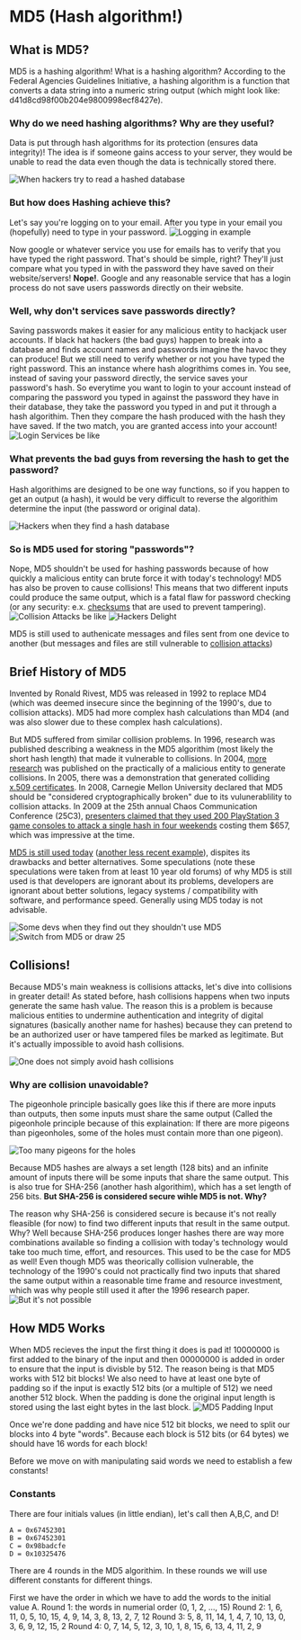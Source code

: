 # MD5 (Hash algorithm!)

## What is MD5?
MD5 is a hashing algorithm! What is a hashing algorithm? According to the Federal Agencies Guidelines Initiative, a hashing algorithm is a function that converts a data string into a numeric string output (which might look like: d41d8cd98f00b204e9800998ecf8427e). 

### Why do we need hashing algorithms? Why are they useful?
Data is put through hash algorithms for its protection (ensures data integrity)! The idea is if someone gains access to your server, they would be unable to read the data even though the data is technically stored there. 

![When hackers try to read a hashed database](https://github.com/Stuycs-K/final-project-09-gao-rachel-ciu-nathaniel/blob/main/pictures/Finding%20a%20hash%20database%202.png)

### But how does Hashing achieve this? 
Let's say you're logging on to your email. After you type in your email you (hopefully) need to type in your password.
![Logging in example](https://github.com/Stuycs-K/final-project-09-gao-rachel-ciu-nathaniel/blob/main/pictures/Logging%20in.png)

Now google or whatever service you use for emails has to verify that you have typed the right password. That's should be simple, right? They'll just compare what you typed in with the password they have saved on their website/servers! __**Nope!**__. Google and any reasonable service that has a login process do not save users passwords directly on their website. 

### Well, why don't services save passwords directly?
Saving passwords makes it easier for any malicious entity to hackjack user accounts. If black hat hackers (the bad guys) happen to break into a database and finds account names and passwords imagine the havoc they can produce! But we still need to verify whether or not you have typed the right password. This an instance where hash alogrithims comes in. You see, instead of saving your password directly, the service saves your password's hash. So everytime you want to login to your account instead of comparing the password you typed in against the password they have in their database, they take the password you typed in and put it through a hash algorithim. Then they compare the hash produced with the hash they have saved. If the two match, you are granted access into your account!
![Login Services be like](https://github.com/Stuycs-K/final-project-09-gao-rachel-ciu-nathaniel/blob/main/pictures/It's%20the%20same%20thing.png)

### What prevents the bad guys from reversing the hash to get the password?
Hash algorithims are designed to be one way functions, so if you happen to get an output (a hash), it would be very difficult to reverse the algorithim determine the input (the password or original data). 

![Hackers when they find a hash database](https://github.com/Stuycs-K/final-project-09-gao-rachel-ciu-nathaniel/blob/main/pictures/Ah%20No%20Hashes%202.png)


### So is MD5 used for storing "passwords"?
Nope, MD5 shouldn't be used for hashing passwords because of how quickly a malicious entity can brute force it with today's technology! MD5 has also be proven to cause collisions! This means that two different inputs could produce the same output, which is a fatal flaw for password checking (or any security: e.x. [checksums](https://www.techtarget.com/searchsecurity/definition/checksum#How%20to%20check%20a%20MD5%20checksum) that are used to prevent tampering).  
![Collision Attacks be like](https://github.com/Stuycs-K/final-project-09-gao-rachel-ciu-nathaniel/blob/main/pictures/Collision%20Attacks%20be%20like.png) 
![Hackers Delight](https://github.com/Stuycs-K/final-project-09-gao-rachel-ciu-nathaniel/blob/main/pictures/But%20It's%20MD5.png)

MD5 is still used to authenicate messages and files sent from one device to another (but messages and files are still vulnerable to [collision attacks](https://www.gomyitguy.com/blog-news-updates/hash-collision-attacks)) 

## Brief History of MD5
Invented by Ronald Rivest, MD5 was released in 1992 to replace MD4 (which was deemed insecure since the beginning of the 1990's, due to collision attacks). MD5 had more complex hash calculations than MD4 (and was also slower due to these complex hash calculations).

But MD5 suffered from similar collision problems. In 1996, research was published describing a weakness in the MD5 algorithim (most likely the short hash length) that made it vulnerable to collisions. In 2004, [more research](https://eprint.iacr.org/2004/199.pdf) was published on the practically of a malicious entity to generate collisions. In 2005, there was a demonstration that generated colliding [x.509 certificates](https://www.ssl.com/faqs/what-is-an-x-509-certificate/). In 2008, Carnegie Mellon University declared that MD5 should be "considered cryptographically broken" due to its vulunerablility to collision attacks. In 2009 at the 25th annual Chaos Communication Conference (25C3), [presenters claimed that they used 200 PlayStation 3 game consoles to attack a single hash in four weekends](https://www.speedguide.net/news/md5-is-officially-insecure-hackers-break-ssl-certificates-2752) costing them $657, which was impressive at the time.

[MD5 is still used today](https://thehackernews.com/2022/11/french-electricity-provider-fined-for.html) ([another less recent example](https://www.zdnet.com/article/a-quarter-of-major-cmss-use-outdated-md5-as-the-default-password-hashing-scheme/)), dispites its drawbacks and better alternatives. Some speculations (note these speculations were taken from at least 10 year old forums) of why MD5 is still used is that developers are ignorant about its problems, developers are ignorant about better solutions, legacy systems / compatibility with software, and performance speed. Generally using MD5 today is not advisable. 

![Some devs when they find out they shouldn't use MD5](https://github.com/Stuycs-K/final-project-09-gao-rachel-ciu-nathaniel/blob/main/pictures/But%20I%20like%20it%20sad%20face.png)
![Switch from MD5 or draw 25](https://github.com/Stuycs-K/final-project-09-gao-rachel-ciu-nathaniel/blob/main/pictures/Uno%20Game.png)

## Collisions!
Because MD5's main weakness is collisions attacks, let's dive into collisions in greater detail! As stated before, hash collisions happens when two inputs generate the same hash value. The reason this is a problem is because malicious entities to undermine authentication and integrity of digital signatures (basically another name for hashes) because they can pretend to be an authorized user or have tampered files be marked as legitimate. But it's actually impossible to avoid hash collisions.

![One does not simply avoid hash collisions](https://github.com/Stuycs-K/final-project-09-gao-rachel-ciu-nathaniel/blob/main/pictures/Avoid%20Collisions.png)

### Why are collision unavoidable?
The pigeonhole principle basically goes like this if there are more inputs than outputs, then some inputs must share the same output (Called the pigeonhole principle because of this explaination: If there are more pigeons than pigeonholes, some of the holes must contain more than one pigeon). 

![Too many pigeons for the holes](https://github.com/Stuycs-K/final-project-09-gao-rachel-ciu-nathaniel/blob/main/pictures/Pigeon%20Hole.png)

Because MD5 hashes are always a set length (128 bits) and an infinite amount of inputs there will be some inputs that share the same output. This is also true for SHA-256 (another hash algorithim), which has a set length of 256 bits. **But SHA-256 is considered secure wihle MD5 is not. Why?**

The reason why SHA-256 is considered secure is because it's not really fleasible (for now) to find two different inputs that result in the same output. Why? Well because SHA-256 produces longer hashes there are way more combinations available so finding a collision with today's technology would take too much time, effort, and resources. This used to be the case for MD5 as well! Even though MD5 was theorically collision vulnerable, the technology of the 1990's could not practically find two inputs that shared the same output within a reasonable time frame and resource investment, which was why people still used it after the 1996 research paper. 
![But it's not possible](https://github.com/Stuycs-K/final-project-09-gao-rachel-ciu-nathaniel/blob/main/pictures/But%20it%20is%20not%20possible.png)

## How MD5 Works
When MD5 recieves the input the first thing it does is pad it! 10000000 is first added to the binary of the input and then 00000000 is added in order to ensure that the input is divisble by 512. The reason being is that MD5 works with 512 bit blocks! We also need to have at least one byte of padding so if the input is exactly 512 bits (or a multiple of 512) we need another 512 block. When the padding is done the original input length is stored using the last eight bytes in the last block. 
![MD5 Padding Input](https://github.com/Stuycs-K/final-project-09-gao-rachel-ciu-nathaniel/blob/main/pictures/MD5%20Padding%20Input.png)

Once we're done padding and have nice 512 bit blocks, we need to split our blocks into 4 byte "words". Because each block is 512 bits (or 64 bytes) we should have 16 words for each block! 

Before we move on with manipulating said words we need to establish a few constants! 

### Constants
There are four initials values (in little endian), let's call then A,B,C, and D!
```
A = 0x67452301 
B = 0x67452301  
C = 0x98badcfe
D = 0x10325476
```

There are 4 rounds in the MD5 algorithim. In these rounds we will use different constants for different things.

First we have the order in which we have to add the words to the initial value A.
Round 1: the words in numerial order (0, 1, 2, ..., 15) 
Round 2: 1, 6, 11, 0, 5, 10, 15, 4, 9, 14, 3, 8, 13, 2, 7, 12
Round 3: 5, 8, 11, 14, 1, 4, 7, 10, 13, 0, 3, 6, 9, 12, 15, 2
Round 4: 0, 7, 14, 5, 12, 3, 10, 1, 8, 15, 6, 13, 4, 11, 2, 9


